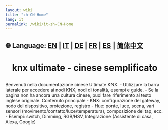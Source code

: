 ```yaml
---
layout: wiki
title: "zh-CN-Home"
lang: it
permalink: /wiki/it-zh-CN-Home
---
```

🌐 Language: [EN](https://supergiovane.github.io/node-red-contrib-knx-ultimate/wiki/Home) | [IT](https://supergiovane.github.io/node-red-contrib-knx-ultimate/wiki/it-Home) | [DE](https://supergiovane.github.io/node-red-contrib-knx-ultimate/wiki/de-Home) | [FR](https://supergiovane.github.io/node-red-contrib-knx-ultimate/wiki/fr-Home) | [ES](https://supergiovane.github.io/node-red-contrib-knx-ultimate/wiki/es-Home) | [简体中文](https://supergiovane.github.io/node-red-contrib-knx-ultimate/wiki/zh-CN-Home)
---
<h1> <p align = 'Center'> knx ultimate - cinese semplificato </p> </h1>
Benvenuti nella documentazione cinese Ultimate KNX.
- Utilizzare la barra laterale per accedere ai nodi KNX, nodi di tonalità, esempi e guide.
- Se la pagina non ha ancora una cultura cinese, puoi fare riferimento al testo inglese originale.
Contenuto principale
- KNX: configurazione del gateway, nodo del dispositivo, protezione, registro
- Hue: ponte, luce, scena, vari sensori (movimento/contatto/luce/temperatura), composizione del tap, ecc.
- Esempi: switch, Dimming, RGB/HSV, Integrazione (Assistente di casa, Alexa, Google)
